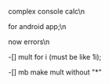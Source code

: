 complex console calc\n

for android app;\n

now errors\n

-[] mult for i (must be like 1i);

-[] mb make mult without "*"
